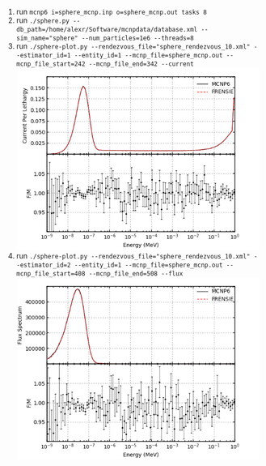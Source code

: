 1. run `mcnp6 i=sphere_mcnp.inp o=sphere_mcnp.out tasks 8`
2. run `./sphere.py --db_path=/home/alexr/Software/mcnpdata/database.xml --sim_name="sphere" --num_particles=1e6 --threads=8`
3. run `./sphere-plot.py --rendezvous_file="sphere_rendezvous_10.xml" --estimator_id=1 --entity_id=1 --mcnp_file=sphere_mcnp.out --mcnp_file_start=242 --mcnp_file_end=342 --current`
![H1 Sphere @ 293.6K](h1_sphere_current.png "H1 Sphere @ 293.6 K")
4. run `./sphere-plot.py --rendezvous_file="sphere_rendezvous_10.xml" --estimator_id=2 --entity_id=1 --mcnp_file=sphere_mcnp.out --mcnp_file_start=408 --mcnp_file_end=508 --flux`
![H1 Sphere @ 293.6K](h1_sphere_flux.png "H1 Sphere @ 293.6 K")